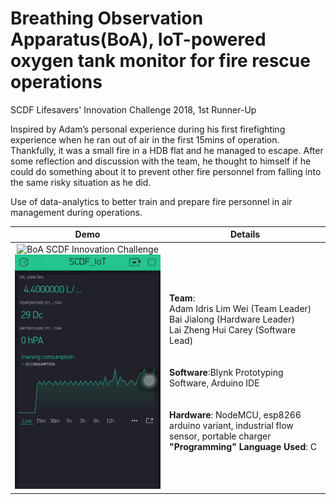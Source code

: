 # Breathing Observation Apparatus(BoA), IoT-powered oxygen tank monitor for fire rescue operations
SCDF Lifesavers' Innovation Challenge 2018, 1st Runner-Up

Inspired by Adam’s personal experience during his first firefighting experience when he ran out of air in the first 15mins of operation. Thankfully, it was a small fire in a HDB flat and he managed to escape. After some reflection and discussion with the team, he thought to himself if he could do something about it to prevent other fire personnel from falling into the same risky situation as he did. 

Use of data-analytics to better train and prepare fire personnel in air management during operations.

Demo             |  Details
:-------------------------:|:-------------------------: 
![BoA SCDF Innovation Challenge](https://github.com/careylzh/SCDF_BoA/blob/master/SCDF_BoA.JPG=300) ![BoA SCDF Innovation Challenge 2018](https://github.com/careylzh/SCDF_BoA/blob/master/BoA%20Blynk%20Dashboard.png) | <div align="left"><br/> <br/>  __Team__: <br/> Adam Idris Lim Wei (Team Leader) <br/> Bai Jialong (Hardware Leader) <br/> Lai Zheng Hui Carey (Software Lead) <br/><br/><br/> __Software__:Blynk Prototyping Software, Arduino IDE <br/><br/><br/> __Hardware__: NodeMCU, esp8266 arduino variant, industrial flow sensor, portable charger <br/> __"Programming" Language Used__: C <br/> <br/> </div>

